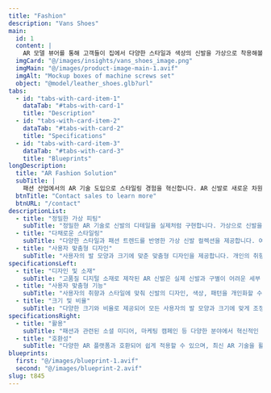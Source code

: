 ```yaml
---
title: "Fashion"
description: "Vans Shoes"
main:
  id: 1
  content: |
    AR 모델 뷰어를 통해 고객들이 집에서 다양한 스타일과 색상의 신발을 가상으로 착용해볼 수 있습니다. 패션 산업에서의 AR 기술은 쇼핑 경험을 향상시키고, 반품률을 줄이며, 현실적이고 상호작용이 가능한 제품 미리보기를 제공합니다. 혁신적인 AR 솔루션으로 귀사의 패션 비즈니스를 발전시켜보세요.
  imgCard: "@/images/insights/vans_shoes_image.png"
  imgMain: "@/images/product-image-main-1.avif"
  imgAlt: "Mockup boxes of machine screws set"
  object: "@model/leather_shoes.glb?url"
tabs:
  - id: "tabs-with-card-item-1"
    dataTab: "#tabs-with-card-1"
    title: "Description"
  - id: "tabs-with-card-item-2"
    dataTab: "#tabs-with-card-2"
    title: "Specifications"
  - id: "tabs-with-card-item-3"
    dataTab: "#tabs-with-card-3"
    title: "Blueprints"
longDescription:
  title: "AR Fashion Solution"
  subTitle: |
    패션 산업에서의 AR 기술 도입으로 스타일링 경험을 혁신합니다. AR 신발로 새로운 차원의 패션을 경험해보세요.
  btnTitle: "Contact sales to learn more"
  btnURL: "/contact"
descriptionList:
  - title: "정밀한 가상 피팅"
    subTitle: "정밀한 AR 기술로 신발의 디테일을 실제처럼 구현합니다. 가상으로 신발을 착용해보며 완벽한 핏을 경험할 수 있습니다."
  - title: "다채로운 스타일링"
    subTitle: "다양한 스타일과 패션 트렌드를 반영한 가상 신발 컬렉션을 제공합니다. 여러 패션 아이템과 조합하여 자신만의 독특한 스타일을 완성해보세요."
  - title: "사용자 맞춤형 디자인"
    subTitle: "사용자의 발 모양과 크기에 맞춘 맞춤형 디자인을 제공합니다. 개인의 취향과 스타일에 맞는 신발을 AR로 직접 체험해보세요."
specificationsLeft:
  - title: "디자인 및 소재"
    subTitle: "고품질 디지털 소재로 제작된 AR 신발은 실제 신발과 구별이 어려운 세부 묘사와 색감을 자랑합니다."
  - title: "사용자 맞춤형 기능"
    subTitle: "사용자의 취향과 스타일에 맞춰 신발의 디자인, 색상, 패턴을 개인화할 수 있는 기능을 제공합니다."
  - title: "크기 및 비율"
    subTitle: "다양한 크기와 비율로 제공되어 모든 사용자의 발 모양과 크기에 맞게 조정할 수 있습니다."
specificationsRight:
  - title: "활용"
    subTitle: "패션과 관련된 소셜 미디어, 마케팅 캠페인 등 다양한 분야에서 혁신적인 경험을 제공합니다."
  - title: "호환성"
    subTitle: "다양한 AR 플랫폼과 호환되어 쉽게 적용할 수 있으며, 최신 AR 기술을 활용해 안정적인 성능을 제공합니다."
blueprints:
  first: "@/images/blueprint-1.avif"
  second: "@/images/blueprint-2.avif"
slug: t845
---
```


